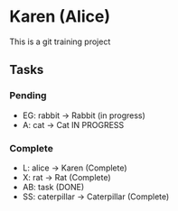 # Karen (Alice)

This is a git training project

## Tasks

### Pending

- EG: rabbit -> Rabbit (in progress)
- A: cat -> Cat IN PROGRESS

### Complete

- L: alice -> Karen (Complete)
- X: rat -> Rat (Complete)
- AB: task (DONE)
- SS: caterpillar -> Caterpillar (Complete)
